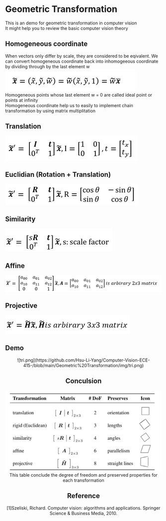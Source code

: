 # Geometric Transformation
This is an demo for geometric transformation in computer vision   
It might help you to review the basic computer vision theory

## Homogeneous coordinate
When vectors only differ by scale, they are considered to be eqivalent.
We can convert homogeneous coordinate back into inhomogeeous coordinate by dividing through by the last element w   
![f1.png]( https://github.com/Hsu-Li-Yang/Computer-Vision-ECE-415-/blob/main/Geometric%20Transformation/img/f1.png)   
Homogeneous points whose last element w = 0 are called ideal point or points at infinity   
Homogeneous coordinate help us to easily to implement chain transformation by using matrix multiplitation
## Translation
![f2.png]( https://github.com/Hsu-Li-Yang/Computer-Vision-ECE-415-/blob/main/Geometric%20Transformation/img/f2.png)
## Euclidian (Rotation + Translation)
![f3.png]( https://github.com/Hsu-Li-Yang/Computer-Vision-ECE-415-/blob/main/Geometric%20Transformation/img/f3.png)
## Similarity
![f4.png]( https://github.com/Hsu-Li-Yang/Computer-Vision-ECE-415-/blob/main/Geometric%20Transformation/img/f4.png)
## Affine
![f5.png]( https://github.com/Hsu-Li-Yang/Computer-Vision-ECE-415-/blob/main/Geometric%20Transformation/img/f5.png)
## Projective
![f6.png]( https://github.com/Hsu-Li-Yang/Computer-Vision-ECE-415-/blob/main/Geometric%20Transformation/img/f6.png)
 
## Demo
<div align=center>![tri.png](https://github.com/Hsu-Li-Yang/Computer-Vision-ECE-415-/blob/main/Geometric%20Transformation/img/tri.png)

## Conculsion

![result.png](https://github.com/Hsu-Li-Yang/Computer-Vision-ECE-415-/blob/main/Geometric%20Transformation/img/result.jpg)   
This table conclude the degree of freedom and preserved properties for each transformation
## Reference 
[1]Szeliski, Richard. Computer vision: algorithms and applications. Springer Science & Business Media, 2010.
